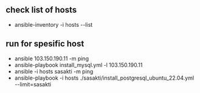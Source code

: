 ## check list of hosts
- ansible-inventory -i hosts --list

## run for spesific host
- ansible 103.150.190.11 -m ping
- ansible-playbook install_mysql.yml -l 103.150.190.11
- ansible -i hosts sasakti -m ping
- ansible-playbook -i hosts ./sasakti/install_postgresql_ubuntu_22.04.yml --limit=sasakti

